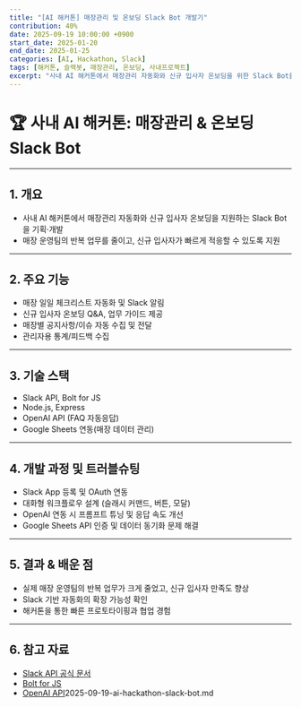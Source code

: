 ```yaml
---
title: "[AI 해커톤] 매장관리 및 온보딩 Slack Bot 개발기"
contribution: 40%
date: 2025-09-19 10:00:00 +0900
start_date: 2025-01-20
end_date: 2025-01-25
categories: [AI, Hackathon, Slack]
tags: [해커톤, 슬랙봇, 매장관리, 온보딩, 사내프로젝트]
excerpt: "사내 AI 해커톤에서 매장관리 자동화와 신규 입사자 온보딩을 위한 Slack Bot을 기획·개발한 경험을 정리합니다."
---
```


# 🏆 사내 AI 해커톤: 매장관리 & 온보딩 Slack Bot

---

## 1. 개요

- 사내 AI 해커톤에서 매장관리 자동화와 신규 입사자 온보딩을 지원하는 Slack Bot을 기획·개발
- 매장 운영팀의 반복 업무를 줄이고, 신규 입사자가 빠르게 적응할 수 있도록 지원

---

## 2. 주요 기능

- 매장 일일 체크리스트 자동화 및 Slack 알림
- 신규 입사자 온보딩 Q&A, 업무 가이드 제공
- 매장별 공지사항/이슈 자동 수집 및 전달
- 관리자용 통계/피드백 수집

---

## 3. 기술 스택

- Slack API, Bolt for JS
- Node.js, Express
- OpenAI API (FAQ 자동응답)
- Google Sheets 연동(매장 데이터 관리)

---

## 4. 개발 과정 및 트러블슈팅

- Slack App 등록 및 OAuth 연동
- 대화형 워크플로우 설계 (슬래시 커맨드, 버튼, 모달)
- OpenAI 연동 시 프롬프트 튜닝 및 응답 속도 개선
- Google Sheets API 인증 및 데이터 동기화 문제 해결

---

## 5. 결과 & 배운 점

- 실제 매장 운영팀의 반복 업무가 크게 줄었고, 신규 입사자 만족도 향상
- Slack 기반 자동화의 확장 가능성 확인
- 해커톤을 통한 빠른 프로토타이핑과 협업 경험

---

## 6. 참고 자료

- [Slack API 공식 문서](https://api.slack.com/)
- [Bolt for JS](https://slack.dev/bolt-js/)
- [OpenAI API](https://platform.openai.com/docs/)2025-09-19-ai-hackathon-slack-bot.md
